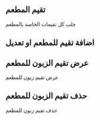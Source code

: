 ##   تقيم المطعم 
جلب كل  تقيمات الخاصة بالمطعم
<api-ref title="get all ratings of restaurant " verb="get" route="/api/restaurants/rating/{restaurant_id}" :response-codes="[200]">
    <template v-slot:description>
    جلب كل تقيمات  الخاصة بالمطعم من قاعدة البيانات
    </template>
    <template v-slot:body>
    </template>
    <template v-slot:200>
        <pre>
{
        'ratings' => [array],
}
        </pre>
    </template>
</api-ref>


##  اضافة تقيم للمطعم او تعديل 

<api-ref title="store  rating for restaurant" verb="post" route="/api/restaurants/rating/{restaurant_id}" :response-codes="[200]">
    <template v-slot:description>
اضافة  او تعديل تقيم المطعم
    </template>
    <template v-slot:body>
        <api-ref-item name="rate" :required="true" type="number">
            The rate  between 0-6
        </api-ref-item>
        <api-ref-item name="comment" :required="true" type="text">
            The comment  
        </api-ref-item>
    </template>
    <template v-slot:200>
        <pre>
{
'message' =>'restaurant rating updated successfully',
}
</pre>
</template>
</api-ref>

##   عرض تقيم الزبون للمطعم 
عرض   تقيم زبون للمطعم
<api-ref title="get all ratings of restaurant " verb="get" route="/api/restaurants/rating/{restaurant_rating}/show" :response-codes="[200]">
    <template v-slot:description>
    عرض تقيم الخاصة بالمطعم من قاعدة البيانات
    </template>
    <template v-slot:body>
    </template>
    <template v-slot:200>
        <pre>
{
        'rating' => {},
}
        </pre>
    </template>
</api-ref>

##   حذف تقيم الزبون للمطعم 
حذف   تقيم زبون للمطعم
<api-ref title="delet ratings of restaurant  " verb="delete" route="/api/restaurants/rating/{restaurant_rating}" :response-codes="[200]">
    <template v-slot:description>
    حذف  تقيم الزبون  للمطعم من قاعدة البيانات
    </template>
    <template v-slot:body>
    </template>
    <template v-slot:200>
        <pre>
{
  'message' =>'restaurant rating deleted successfully',
}
        </pre>
    </template>
</api-ref>
